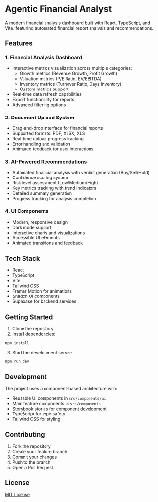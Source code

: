# Agentic Financial Analyst

A modern financial analysis dashboard built with React, TypeScript, and Vite, featuring automated financial report analysis and recommendations.

## Features

### 1. Financial Analysis Dashboard
- Interactive metrics visualization across multiple categories:
  - Growth metrics (Revenue Growth, Profit Growth)
  - Valuation metrics (P/E Ratio, EV/EBITDA)
  - Inventory metrics (Turnover Ratio, Days Inventory)
  - Custom metrics support
- Real-time data refresh capabilities
- Export functionality for reports
- Advanced filtering options

### 2. Document Upload System
- Drag-and-drop interface for financial reports
- Supported formats: PDF, XLSX, XLS
- Real-time upload progress tracking
- Error handling and validation
- Animated feedback for user interactions

### 3. AI-Powered Recommendations
- Automated financial analysis with verdict generation (Buy/Sell/Hold)
- Confidence scoring system
- Risk level assessment (Low/Medium/High)
- Key metrics tracking with trend indicators
- Detailed summary generation
- Progress tracking for analysis completion

### 4. UI Components
- Modern, responsive design
- Dark mode support
- Interactive charts and visualizations
- Accessible UI elements
- Animated transitions and feedback

## Tech Stack

- React 
- TypeScript
- Vite
- Tailwind CSS
- Framer Motion for animations
- Shadcn UI components
- Supabase for backend services

## Getting Started

1. Clone the repository
2. Install dependencies:
```bash
npm install
```

3. Start the development server:
```bash
npm run dev
```

## Development

The project uses a component-based architecture with:
- Reusable UI components in `src/components/ui`
- Main feature components in `src/components`
- Storybook stories for component development
- TypeScript for type safety
- Tailwind CSS for styling

## Contributing

1. Fork the repository
2. Create your feature branch
3. Commit your changes
4. Push to the branch
5. Open a Pull Request

## License

[MIT License](LICENSE)
